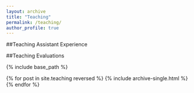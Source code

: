 ```yaml
---
layout: archive
title: "Teaching"
permalink: /teaching/
author_profile: true
---
```


##Teaching Assistant Experience

##Teaching Evaluations


{% include base_path %}

{% for post in site.teaching reversed %}
  {% include archive-single.html %}
{% endfor %}
